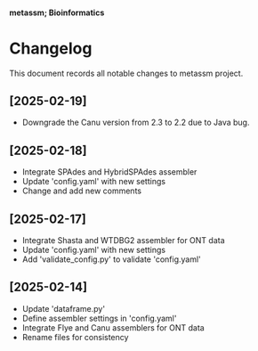 #### metassm; Bioinformatics
# Changelog
This document records all notable changes to metassm project.

## [2025-02-19]
- Downgrade the Canu version from 2.3 to 2.2 due to Java bug.

## [2025-02-18]
- Integrate SPAdes and HybridSPAdes assembler
- Update 'config.yaml' with new settings
- Change and add new comments

## [2025-02-17]
- Integrate Shasta and WTDBG2 assembler for ONT data  
- Update 'config.yaml' with new settings  
- Add 'validate_config.py' to validate 'config.yaml'  

## [2025-02-14]
- Update 'dataframe.py'  
- Define assembler settings in 'config.yaml' 
- Integrate Flye and Canu assemblers for ONT data  
- Rename files for consistency 